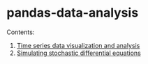 # pandas-data-analysis

Contents:

1. [Time series data visualization and analysis](time_series_exercise.ipynb)
2. [Simulating stochastic differential equations](stochastic_differential_equations.ipynb)
